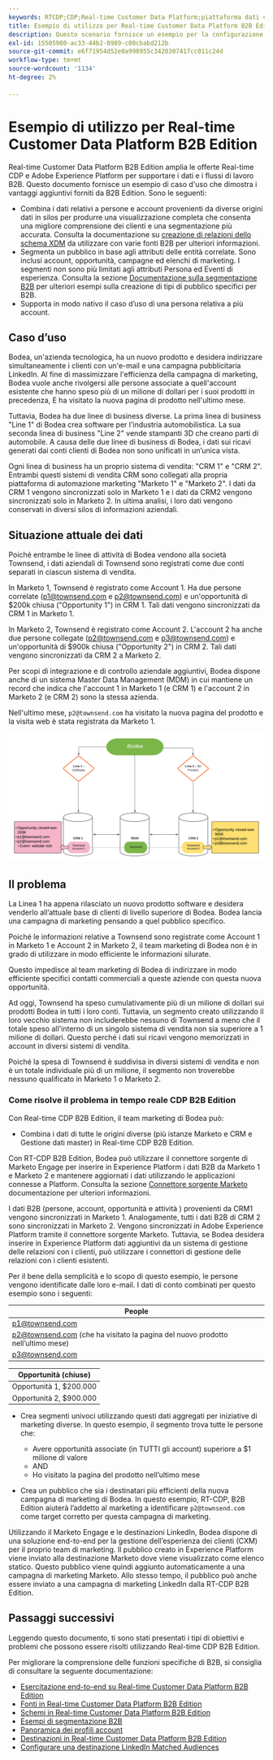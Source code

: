 ```yaml
---
keywords: RTCDP;CDP;Real-time Customer Data Platform;piattaforma dati cliente in tempo reale;cdp in tempo reale;cdp;rtcdp
title: Esempio di utilizzo per Real-time Customer Data Platform B2B Edition
description: Questo scenario fornisce un esempio per la configurazione dell’implementazione di Real-time Customer Data Platform B2B Edition.
exl-id: 15505980-ac33-44b2-8989-c08cbabd212b
source-git-commit: e6f71954d52e0a998955c3420307417cc011c24d
workflow-type: tm+mt
source-wordcount: '1134'
ht-degree: 2%

---
```


# Esempio di utilizzo per Real-time Customer Data Platform B2B Edition

Real-time Customer Data Platform B2B Edition amplia le offerte Real-time CDP e Adobe Experience Platform per supportare i dati e i flussi di lavoro B2B. Questo documento fornisce un esempio di caso d&#39;uso che dimostra i vantaggi aggiuntivi forniti da B2B Edition. Sono le seguenti:

- Combina i dati relativi a persone e account provenienti da diverse origini dati in silos per produrre una visualizzazione completa che consenta una migliore comprensione dei clienti e una segmentazione più accurata. Consulta la documentazione su [creazione di relazioni dello schema XDM](./schemas/b2b.md) da utilizzare con varie fonti B2B per ulteriori informazioni.
- Segmenta un pubblico in base agli attributi delle entità correlate. Sono inclusi account, opportunità, campagne ed elenchi di marketing. I segmenti non sono più limitati agli attributi Persona ed Eventi di esperienza. Consulta la sezione [Documentazione sulla segmentazione B2B](./segmentation/b2b.md) per ulteriori esempi sulla creazione di tipi di pubblico specifici per B2B.
- Supporta in modo nativo il caso d’uso di una persona relativa a più account.

## Caso d’uso

Bodea, un&#39;azienda tecnologica, ha un nuovo prodotto e desidera indirizzare simultaneamente i clienti con un&#39;e-mail e una campagna pubblicitaria LinkedIn. Al fine di massimizzare l&#39;efficienza della campagna di marketing, Bodea vuole anche rivolgersi alle persone associate a quell&#39;account esistente che hanno speso più di un milione di dollari per i suoi prodotti in precedenza, E ha visitato la nuova pagina di prodotto nell&#39;ultimo mese.

Tuttavia, Bodea ha due linee di business diverse. La prima linea di business &quot;Line 1&quot; di Bodea crea software per l&#39;industria automobilistica. La sua seconda linea di business &quot;Line 2&quot; vende stampanti 3D che creano parti di automobile. A causa delle due linee di business di Bodea, i dati sui ricavi generati dai conti clienti di Bodea non sono unificati in un’unica vista.

Ogni linea di business ha un proprio sistema di vendita: &quot;CRM 1&quot; e &quot;CRM 2&quot;. Entrambi questi sistemi di vendita CRM sono collegati alla propria piattaforma di automazione marketing &quot;Marketo 1&quot; e &quot;Marketo 2&quot;. I dati da CRM 1 vengono sincronizzati solo in Marketo 1 e i dati da CRM2 vengono sincronizzati solo in Marketo 2. In ultima analisi, i loro dati vengono conservati in diversi silos di informazioni aziendali.

## Situazione attuale dei dati

Poiché entrambe le linee di attività di Bodea vendono alla società Townsend, i dati aziendali di Townsend sono registrati come due conti separati in ciascun sistema di vendita.

In Marketo 1, Townsend è registrato come Account 1. Ha due persone correlate (p1@townsend.com e p2@townsend.com) e un&#39;opportunità di $200k chiusa (&quot;Opportunity 1&quot;) in CRM 1. Tali dati vengono sincronizzati da CRM 1 in Marketo 1.

In Marketo 2, Townsend è registrato come Account 2. L&#39;account 2 ha anche due persone collegate (p2@townsend.com e p3@townsend.com) e un&#39;opportunità di $900k chiusa (&quot;Opportunity 2&quot;) in CRM 2. Tali dati vengono sincronizzati da CRM 2 a Marketo 2.

Per scopi di integrazione e di controllo aziendale aggiuntivi, Bodea dispone anche di un sistema Master Data Management (MDM) in cui mantiene un record che indica che l&#39;account 1 in Marketo 1 (e CRM 1) e l&#39;account 2 in Marketo 2 (e CRM 2) sono la stessa azienda.

Nell&#39;ultimo mese, `p2@townsend.com` ha visitato la nuova pagina del prodotto e la visita web è stata registrata da Marketo 1.

![diagramma informazioni account](./assets/account-info.png)

## Il problema

La Linea 1 ha appena rilasciato un nuovo prodotto software e desidera venderlo all’attuale base di clienti di livello superiore di Bodea. Bodea lancia una campagna di marketing pensando a quel pubblico specifico.

Poiché le informazioni relative a Townsend sono registrate come Account 1 in Marketo 1 e Account 2 in Marketo 2, il team marketing di Bodea non è in grado di utilizzare in modo efficiente le informazioni silurate.

Questo impedisce al team marketing di Bodea di indirizzare in modo efficiente specifici contatti commerciali a queste aziende con questa nuova opportunità.

Ad oggi, Townsend ha speso cumulativamente più di un milione di dollari sui prodotti Bodea in tutti i loro conti. Tuttavia, un segmento creato utilizzando il loro vecchio sistema non includerebbe nessuno di Townsend a meno che il totale speso all&#39;interno di un singolo sistema di vendita non sia superiore a 1 milione di dollari. Questo perché i dati sui ricavi vengono memorizzati in account in diversi sistemi di vendita.

Poiché la spesa di Townsend è suddivisa in diversi sistemi di vendita e non è un totale individuale più di un milione, il segmento non troverebbe nessuno qualificato in Marketo 1 o Marketo 2.

### Come risolve il problema in tempo reale CDP B2B Edition

Con Real-time CDP B2B Edition, il team marketing di Bodea può:

- Combina i dati di tutte le origini diverse (più istanze Marketo e CRM e Gestione dati master) in Real-time CDP B2B Edition.

Con RT-CDP B2B Edition, Bodea può utilizzare il connettore sorgente di Marketo Engage per inserire in Experience Platform i dati B2B da Marketo 1 e Marketo 2 e mantenere aggiornati i dati utilizzando le applicazioni connesse a Platform. Consulta la sezione [Connettore sorgente Marketo](../sources/connectors/adobe-applications/marketo/marketo.md) documentazione per ulteriori informazioni.

I dati B2B (persone, account, opportunità e attività ) provenienti da CRM1 vengono sincronizzati in Marketo 1. Analogamente, tutti i dati B2B di CRM 2 sono sincronizzati in Marketo 2. Vengono sincronizzati in Adobe Experience Platform tramite il connettore sorgente Marketo. Tuttavia, se Bodea desidera inserire in Experience Platform dati aggiuntivi da un sistema di gestione delle relazioni con i clienti, può utilizzare i connettori di gestione delle relazioni con i clienti esistenti.

Per il bene della semplicità e lo scopo di questo esempio, le persone vengono identificate dalle loro e-mail. I dati di conto combinati per questo esempio sono i seguenti:

| People |
|---|
| p1@townsend.com |
| p2@townsend.com (che ha visitato la pagina del nuovo prodotto nell’ultimo mese) |
| p3@townsend.com |

| Opportunità (chiuse) |
|---|
| Opportunità 1, $200.000 |
| Opportunità 2, $900.000 |

- Crea segmenti univoci utilizzando questi dati aggregati per iniziative di marketing diverse. In questo esempio, il segmento trova tutte le persone che:

   - Avere opportunità associate (in TUTTI gli account) superiore a $1 milione di valore
   - AND
   - Ho visitato la pagina del prodotto nell’ultimo mese

- Crea un pubblico che sia i destinatari più efficienti della nuova campagna di marketing di Bodea. In questo esempio, RT-CDP, B2B Edition aiuterà l’addetto al marketing a identificare `p2@townsend.com` come target corretto per questa campagna di marketing.

Utilizzando il Marketo Engage e le destinazioni LinkedIn, Bodea dispone di una soluzione end-to-end per la gestione dell’esperienza dei clienti (CXM) per il proprio team di marketing. Il pubblico creato in Experience Platform viene inviato alla destinazione Marketo dove viene visualizzato come elenco statico. Questo pubblico viene quindi aggiunto automaticamente a una campagna di marketing Marketo. Allo stesso tempo, il pubblico può anche essere inviato a una campagna di marketing LinkedIn dalla RT-CDP B2B Edition.

## Passaggi successivi

Leggendo questo documento, ti sono stati presentati i tipi di obiettivi e problemi che possono essere risolti utilizzando Real-time CDP B2B Edition.

Per migliorare la comprensione delle funzioni specifiche di B2B, si consiglia di consultare la seguente documentazione:

- [Esercitazione end-to-end su Real-time Customer Data Platform B2B Edition](./b2b-tutorial.md)
- [Fonti in Real-time Customer Data Platform B2B Edition](./sources/b2b.md)
- [Schemi in Real-time Customer Data Platform B2B Edition](./schemas/b2b.md)
- [Esempi di segmentazione B2B](./segmentation/b2b.md)
- [Panoramica dei profili account](./accounts/account-profile-overview.md)
- [Destinazioni in Real-time Customer Data Platform B2B Edition](./destinations/b2b.md)
- [Configurare una destinazione LinkedIn Matched Audiences](../destinations/catalog/social/linkedin.md)
